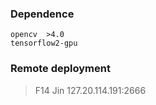 

### Dependence
```angular2html
opencv  >4.0
tensorflow2-gpu
```

### Remote deployment
> F14 Jin 127.20.114.191:2666